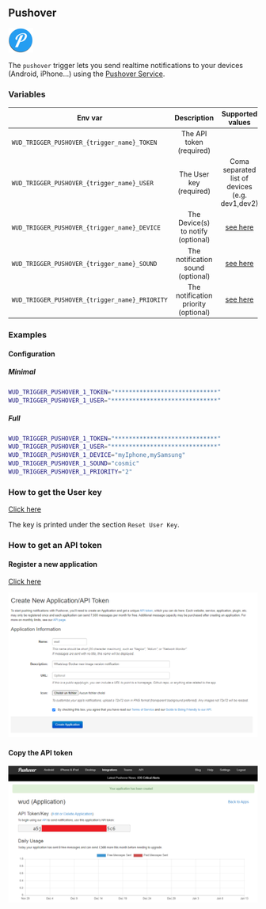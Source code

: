 ## Pushover
![logo](pushover.png)

The ```pushover``` trigger lets you send realtime notifications to your devices (Android, iPhone...) using the [Pushover Service](https://pushover.net/).

### Variables

| Env var                                            | Description                          | Supported values                                | Default value |
| -------------------------------------------------- |:------------------------------------:|:-----------------------------------------------:|:-------------:| 
| ```WUD_TRIGGER_PUSHOVER_{trigger_name}_TOKEN```    | The API token (required)             |                                                 |               |
| ```WUD_TRIGGER_PUSHOVER_{trigger_name}_USER```     | The User key (required)              | Coma separated list of devices (e.g. dev1,dev2) |               |
| ```WUD_TRIGGER_PUSHOVER_{trigger_name}_DEVICE```   | The Device(s) to notify (optional)   | [see here](https://pushover.net/api#priority)   |               |
| ```WUD_TRIGGER_PUSHOVER_{trigger_name}_SOUND```    | The notification sound (optional)    | [see here](https://pushover.net/api#sounds)     | pushover      |
| ```WUD_TRIGGER_PUSHOVER_{trigger_name}_PRIORITY``` | The notification priority (optional) | [see here](https://pushover.net/api#priority)   | 0             |

### Examples

#### Configuration
##### Minimal
```bash
WUD_TRIGGER_PUSHOVER_1_TOKEN="*****************************"
WUD_TRIGGER_PUSHOVER_1_USER="******************************"
```

##### Full
```bash
WUD_TRIGGER_PUSHOVER_1_TOKEN="*****************************"
WUD_TRIGGER_PUSHOVER_1_USER="******************************"
WUD_TRIGGER_PUSHOVER_1_DEVICE="myIphone,mySamsung"
WUD_TRIGGER_PUSHOVER_1_SOUND="cosmic"
WUD_TRIGGER_PUSHOVER_1_PRIORITY="2"
```

### How to get the User key
[Click here](https://pushover.net/settings)

The key is printed under the section `Reset User Key`.

### How to get an API token
#### Register a new application
[Click here](https://pushover.net/apps/build)

![image](./pushover_register.png)

#### Copy the API token
![image](./pushover_api_token.png)
